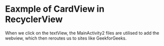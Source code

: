 # Eaxmple of CardView in RecyclerView  

When we click on the textView, the MainActivity2 files are utilised to add the webview, which then reroutes us to sites like GeekforGeeks.

